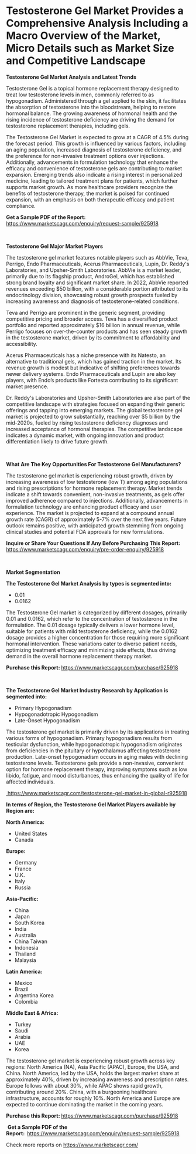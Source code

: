 <p><h1>Testosterone Gel Market Provides a Comprehensive Analysis Including a Macro Overview of the Market, Micro Details such as Market Size and Competitive Landscape</h1></p><p><strong>Testosterone Gel Market Analysis and Latest Trends</strong></p>
<p><p>Testosterone Gel is a topical hormone replacement therapy designed to treat low testosterone levels in men, commonly referred to as hypogonadism. Administered through a gel applied to the skin, it facilitates the absorption of testosterone into the bloodstream, helping to restore hormonal balance. The growing awareness of hormonal health and the rising incidence of testosterone deficiency are driving the demand for testosterone replacement therapies, including gels.</p><p>The Testosterone Gel Market is expected to grow at a CAGR of 4.5% during the forecast period. This growth is influenced by various factors, including an aging population, increased diagnosis of testosterone deficiency, and the preference for non-invasive treatment options over injections. Additionally, advancements in formulation technology that enhance the efficacy and convenience of testosterone gels are contributing to market expansion. Emerging trends also indicate a rising interest in personalized medicine, leading to tailored treatment plans for patients, which further supports market growth. As more healthcare providers recognize the benefits of testosterone therapy, the market is poised for continued expansion, with an emphasis on both therapeutic efficacy and patient compliance.</p></p>
<p><strong>Get a Sample PDF of the Report:&nbsp;</strong> <a href="https://www.marketscagr.com/enquiry/request-sample/925918?utm_campaign=2936&utm_medium=2&utm_source=Github&utm_content=ia&utm_term=08032025&utm_id=testosterone-gel">https://www.marketscagr.com/enquiry/request-sample/925918</a></p>
<p>&nbsp;</p>
<p><strong>Testosterone Gel Major Market Players</strong></p>
<p><p>The testosterone gel market features notable players such as AbbVie, Teva, Perrigo, Endo Pharmaceuticals, Acerus Pharmaceuticals, Lupin, Dr. Reddy's Laboratories, and Upsher-Smith Laboratories. AbbVie is a market leader, primarily due to its flagship product, AndroGel, which has established strong brand loyalty and significant market share. In 2022, AbbVie reported revenues exceeding $50 billion, with a considerable portion attributed to its endocrinology division, showcasing robust growth prospects fueled by increasing awareness and diagnosis of testosterone-related conditions.</p><p>Teva and Perrigo are prominent in the generic segment, providing competitive pricing and broader access. Teva has a diversified product portfolio and reported approximately $16 billion in annual revenue, while Perrigo focuses on over-the-counter products and has seen steady growth in the testosterone market, driven by its commitment to affordability and accessibility.</p><p>Acerus Pharmaceuticals has a niche presence with its Natesto, an alternative to traditional gels, which has gained traction in the market. Its revenue growth is modest but indicative of shifting preferences towards newer delivery systems. Endo Pharmaceuticals and Lupin are also key players, with Endo’s products like Fortesta contributing to its significant market presence.</p><p>Dr. Reddy's Laboratories and Upsher-Smith Laboratories are also part of the competitive landscape with strategies focused on expanding their generic offerings and tapping into emerging markets. The global testosterone gel market is projected to grow substantially, reaching over $5 billion by the mid-2020s, fueled by rising testosterone deficiency diagnoses and increased acceptance of hormonal therapies. The competitive landscape indicates a dynamic market, with ongoing innovation and product differentiation likely to drive future growth.</p></p>
<p>&nbsp;</p>
<p><strong>What Are The Key Opportunities For Testosterone Gel Manufacturers?</strong></p>
<p><p>The testosterone gel market is experiencing robust growth, driven by increasing awareness of low testosterone (low T) among aging populations and rising prescriptions for hormone replacement therapy. Market trends indicate a shift towards convenient, non-invasive treatments, as gels offer improved adherence compared to injections. Additionally, advancements in formulation technology are enhancing product efficacy and user experience. The market is projected to expand at a compound annual growth rate (CAGR) of approximately 5-7% over the next five years. Future outlook remains positive, with anticipated growth stemming from ongoing clinical studies and potential FDA approvals for new formulations.</p></p>
<p><strong>Inquire or Share Your Questions If Any Before Purchasing This Report:</strong> <a href="https://www.marketscagr.com/enquiry/pre-order-enquiry/925918?utm_campaign=2936&utm_medium=2&utm_source=Github&utm_content=ia&utm_term=08032025&utm_id=testosterone-gel">https://www.marketscagr.com/enquiry/pre-order-enquiry/925918</a></p>
<p>&nbsp;</p>
<p><strong>Market Segmentation</strong></p>
<p><strong>The Testosterone Gel Market Analysis by types is segmented into:</strong></p>
<p><ul><li>0.01</li><li>0.0162</li></ul></p>
<p><p>The Testosterone Gel market is categorized by different dosages, primarily 0.01 and 0.0162, which refer to the concentration of testosterone in the formulation. The 0.01 dosage typically delivers a lower hormone level, suitable for patients with mild testosterone deficiency, while the 0.0162 dosage provides a higher concentration for those requiring more significant hormonal intervention. These variations cater to diverse patient needs, optimizing treatment efficacy and minimizing side effects, thus driving demand in the overall hormone replacement therapy market.</p></p>
<p><strong>Purchase this Report:&nbsp;</strong><a href="https://www.marketscagr.com/purchase/925918?utm_campaign=2936&utm_medium=2&utm_source=Github&utm_content=ia&utm_term=08032025&utm_id=testosterone-gel">https://www.marketscagr.com/purchase/925918</a></p>
<p>&nbsp;</p>
<p><strong>The Testosterone Gel Market Industry Research by Application is segmented into:</strong></p>
<p><ul><li>Primary Hypogonadism</li><li>Hypogonadotropic Hypogonadism</li><li>Late-Onset Hypogonadism</li></ul></p>
<p><p>The testosterone gel market is primarily driven by its applications in treating various forms of hypogonadism. Primary hypogonadism results from testicular dysfunction, while hypogonadotropic hypogonadism originates from deficiencies in the pituitary or hypothalamus affecting testosterone production. Late-onset hypogonadism occurs in aging males with declining testosterone levels. Testosterone gels provide a non-invasive, convenient option for hormone replacement therapy, improving symptoms such as low libido, fatigue, and mood disturbances, thus enhancing the quality of life for affected individuals.</p></p>
<p><a href="https://www.marketscagr.com/testosterone-gel-market-in-global-r925918?utm_campaign=2936&utm_medium=2&utm_source=Github&utm_content=ia&utm_term=08032025&utm_id=testosterone-gel">&nbsp;https://www.marketscagr.com/testosterone-gel-market-in-global-r925918</a></p>
<p><strong>In terms of Region, the Testosterone Gel Market Players available by Region are:</strong></p>
<p>
    <p> <strong> North America: </strong>
        <ul>
            <li>United States</li>
            <li>Canada</li>
        </ul>
        </p> 
    <p> <strong> Europe: </strong>
        <ul>
            <li>Germany</li>
            <li>France</li>
            <li>U.K.</li>
            <li>Italy</li>
            <li>Russia</li>
        </ul>
        </p> 
    <p> <strong> Asia-Pacific: </strong>
        <ul>
            <li>China</li>
            <li>Japan</li>
            <li>South Korea</li>
            <li>India</li>
            <li>Australia</li>
            <li>China Taiwan</li>
            <li>Indonesia</li>
            <li>Thailand</li>
            <li>Malaysia</li>
        </ul>
        </p> 
    <p> <strong> Latin America: </strong>
        <ul>
            <li>Mexico</li>
            <li>Brazil</li>
            <li>Argentina Korea</li>
            <li>Colombia</li>
        </ul>
        </p> 
    <p> <strong> Middle East & Africa: </strong>
        <ul>
            <li>Turkey</li>
            <li>Saudi</li>
            <li>Arabia</li>
            <li>UAE</li>
            <li>Korea</li>
        </ul>
    </p>
    </p>
<p><p>The testosterone gel market is experiencing robust growth across key regions: North America (NA), Asia Pacific (APAC), Europe, the USA, and China. North America, led by the USA, holds the largest market share at approximately 40%, driven by increasing awareness and prescription rates. Europe follows with about 30%, while APAC shows rapid growth, contributing around 20%. China, with a burgeoning healthcare infrastructure, accounts for roughly 10%. North America and Europe are expected to continue dominating the market in the coming years.</p></p>
<p><strong>Purchase this Report: </strong><a href="https://www.marketscagr.com/purchase/925918?utm_campaign=2936&utm_medium=2&utm_source=Github&utm_content=ia&utm_term=08032025&utm_id=testosterone-gel">https://www.marketscagr.com/purchase/925918</a></p>
<p>&nbsp;<strong>Get a Sample PDF of the Report:&nbsp;&nbsp;</strong><a href="https://www.marketscagr.com/enquiry/request-sample/925918?utm_campaign=2936&utm_medium=2&utm_source=Github&utm_content=ia&utm_term=08032025&utm_id=testosterone-gel">https://www.marketscagr.com/enquiry/request-sample/925918</a></p>
<p><strong></strong></p>
<p>Check more reports on <a href="https://www.marketscagr.com/?utm_campaign=2936&utm_medium=2&utm_source=Github&utm_content=ia&utm_term=08032025&utm_id=testosterone-gel">https://www.marketscagr.com/</a></p>